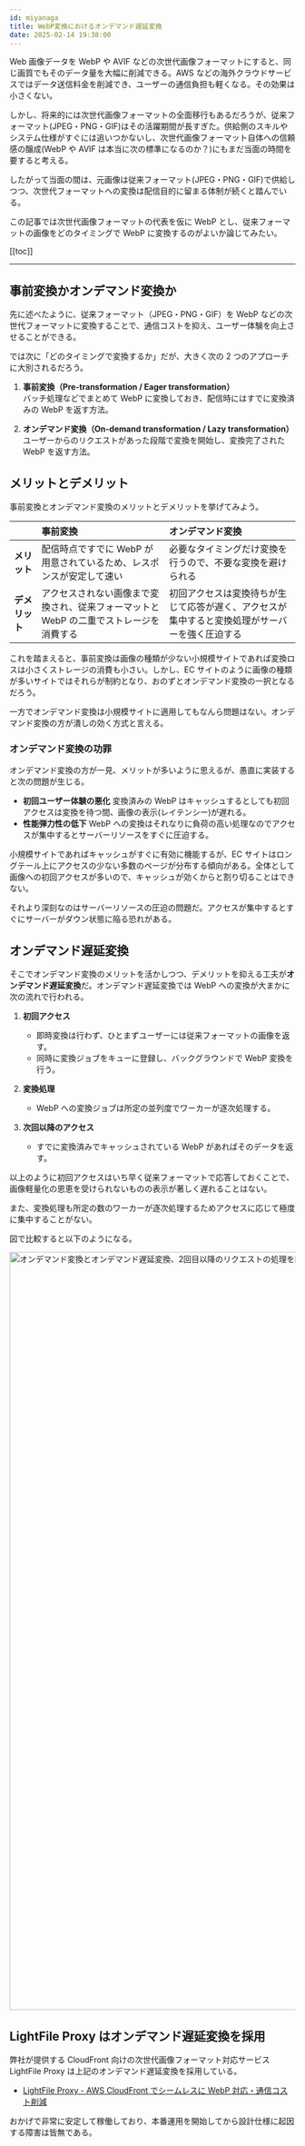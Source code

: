 ```yaml
---
id: miyanaga
title: WebP変換におけるオンデマンド遅延変換
date: 2025-02-14 19:38:00
---
```


Web 画像データを WebP や AVIF などの次世代画像フォーマットにすると、同じ画質でもそのデータ量を大幅に削減できる。AWS などの海外クラウドサービスではデータ送信料金を削減でき、ユーザーの通信負担も軽くなる。その効果は小さくない。

しかし、将来的には次世代画像フォーマットの全面移行もあるだろうが、従来フォーマット(JPEG・PNG・GIF)はその活躍期間が長すぎた。供給側のスキルやシステム仕様がすぐには追いつかないし、次世代画像フォーマット自体への信頼感の醸成(WebP や AVIF は本当に次の標準になるのか？)にもまだ当面の時間を要すると考える。

したがって当面の間は、元画像は従来フォーマット(JPEG・PNG・GIF)で供給しつつ、次世代フォーマットへの変換は配信目的に留まる体制が続くと踏んでいる。

この記事では次世代画像フォーマットの代表を仮に WebP とし、従来フォーマットの画像をどのタイミングで WebP に変換するのがよいか論じてみたい。

[[toc]]

---

## 事前変換かオンデマンド変換か

先に述べたように、従来フォーマット（JPEG・PNG・GIF）を WebP などの次世代フォーマットに変換することで、通信コストを抑え、ユーザー体験を向上させることができる。

では次に「どのタイミングで変換するか」だが、大きく次の 2 つのアプローチに大別されるだろう。

1. **事前変換（Pre-transformation / Eager transformation）**  
   バッチ処理などでまとめて WebP に変換しておき、配信時にはすでに変換済みの WebP を返す方法。

2. **オンデマンド変換（On-demand transformation / Lazy transformation）**  
   ユーザーからのリクエストがあった段階で変換を開始し、変換完了された WebP を返す方法。

## メリットとデメリット

事前変換とオンデマンド変換のメリットとデメリットを挙げてみよう。

|                | 事前変換                                                                               | オンデマンド変換                                                                               |
| :------------- | :------------------------------------------------------------------------------------- | :--------------------------------------------------------------------------------------------- |
| **メリット**   | 配信時点ですでに WebP が用意されているため、レスポンスが安定して速い                   | 必要なタイミングだけ変換を行うので、不要な変換を避けられる                                     |
| **デメリット** | アクセスされない画像まで変換され、従来フォーマットと WebP の二重でストレージを消費する | 初回アクセスは変換待ちが生じて応答が遅く、アクセスが集中すると変換処理がサーバーを強く圧迫する |

これを踏まえると、事前変換は画像の種類が少ない小規模サイトであれば変換ロスは小さくストレージの消費も小さい。しかし、EC サイトのように画像の種類が多いサイトではそれらが制約となり、おのずとオンデマンド変換の一択となるだろう。

一方でオンデマンド変換は小規模サイトに適用してもなんら問題はない。オンデマンド変換の方が潰しの効く方式と言える。

### オンデマンド変換の功罪

オンデマンド変換の方が一見、メリットが多いように思えるが、愚直に実装すると次の問題が生じる。

- **初回ユーザー体験の悪化**
  変換済みの WebP はキャッシュするとしても初回アクセスは変換を待つ間、画像の表示(レイテンシー)が遅れる。
- **性能弾力性の低下**
  WebP への変換はそれなりに負荷の高い処理なのでアクセスが集中するとサーバーリソースをすぐに圧迫する。

小規模サイトであればキャッシュがすぐに有効に機能するが、EC サイトはロングテール上にアクセスの少ない多数のページが分布する傾向がある。全体として画像への初回アクセスが多いので、キャッシュが効くからと割り切ることはできない。

それより深刻なのはサーバーリソースの圧迫の問題だ。アクセスが集中するとすぐにサーバーがダウン状態に陥る恐れがある。

## オンデマンド遅延変換

そこでオンデマンド変換のメリットを活かしつつ、デメリットを抑える工夫が**オンデマンド遅延変換**だ。オンデマンド遅延変換では WebP への変換が大まかに次の流れで行われる。

1. **初回アクセス**

   - 即時変換は行わず、ひとまずユーザーには従来フォーマットの画像を返す。
   - 同時に変換ジョブをキューに登録し、バックグラウンドで WebP 変換を行う。

2. **変換処理**

   - WebP への変換ジョブは所定の並列度でワーカーが逐次処理する。

3. **次回以降のアクセス**
   - すでに変換済みでキャッシュされている WebP があればそのデータを返す。

以上のように初回アクセスはいち早く従来フォーマットで応答しておくことで、画像軽量化の恩恵を受けられないものの表示が著しく遅れることはない。

また、変換処理も所定の数のワーカーが逐次処理するためアクセスに応じて極度に集中することがない。

図で比較すると以下のようになる。

<img src="https://assets.ideamans.com/miyanaga/images/2025/02/ondemand-conversion-diagram.png" alt="オンデマンド変換とオンデマンド遅延変換、2回目以降のリクエストの処理を図解" width="1600" height="1335" />

## LightFile Proxy はオンデマンド遅延変換を採用

弊社が提供する CloudFront 向けの次世代画像フォーマット対応サービス LightFile Proxy は上記のオンデマンド遅延変換を採用している。

- [LightFile Proxy - AWS CloudFront でシームレスに WebP 対応・通信コスト削減](https://www.lightfile-proxy.net/)

おかげで非常に安定して稼働しており、本番運用を開始してから設計仕様に起因する障害は皆無である。
